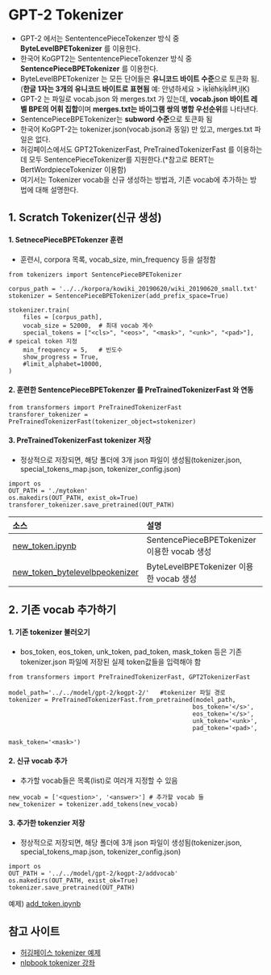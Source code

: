 # GPT-2 Tokenizer
- GPT-2 에서는 SententencePieceTokenzer 방식 중 **ByteLevelBPETokenizer** 를 이용한다. 
- 한국어 KoGPT2는 SententencePieceTokenzer 방식 중 **SentencePieceBPETokenizer** 를 이용한다. 
- ByteLevelBPETokenizer 는 모든 단어들은 **유니코드 바이트 수준**으로 토큰화 됨. (**한글 1자는 3개의 유니코드 바이트로 표현됨** 예: 안녕하세요 > ìķĪëħķíķĺìĦ¸ìļĶ)
- GPT-2 는 파일로 vocab.json 와 merges.txt 가 있는데, **vocab.json 바이트 레벨 BPE의 어휘 집합**이며 **merges.txt는 바이그램 쌍의 병합 우선순위**를 나타낸다.
- SentencePieceBPETokenizer는 **subword 수준**으로 토큰화 됨
- 한국어 KoGPT-2는 tokenizer.json(vocab.json과 동일) 만 있고, merges.txt 파일은 없다.
- 허깅페이스에서도 GPT2TokenizerFast, PreTrainedTokenizerFast 를 이용하는데 모두 SentencePieceTokenizer를 지원한다.(*참고로 BERT는 BertWordpieceTokenizer 이용함)
- 여기서는 Tokenizer vocab을 신규 생성하는 방법과, 기존 vocab에 추가하는 방법에 대해 설명한다.

## 1. Scratch Tokenizer(신규 생성)
#### 1. SetnecePieceBPETokenzer 훈련
- 훈련시, corpora 목록, vocab_size, min_frequency 등을 설정함
```
from tokenizers import SentencePieceBPETokenizer

corpus_path = '../../korpora/kowiki_20190620/wiki_20190620_small.txt'
stokenizer = SentencePieceBPETokenizer(add_prefix_space=True)

stokenizer.train(
    files = [corpus_path],
    vocab_size = 52000,  # 최대 vocab 계수 
    special_tokens = ["<cls>", "<eos>", "<mask>", "<unk>", "<pad>"],  # speical token 지정
    min_frequency = 5,   # 빈도수 
    show_progress = True,
    #limit_alphabet=10000, 
)
```
#### 2. 훈련한 SentencePieceBPETokenzer 를 PreTrainedTokenizerFast 와 연동
```
from transformers import PreTrainedTokenizerFast
transforer_tokenizer = PreTrainedTokenizerFast(tokenizer_object=stokenizer)
```

#### 3. PreTrainedTokenizerFast tokenizer 저장
- 정상적으로 저장되면, 해당 폴더에 3개 json 파일이 생성됨(tokenizer.json, special_tokens_map.json, tokenizer_config.json)
```
import os
OUT_PATH = './mytoken'
os.makedirs(OUT_PATH, exist_ok=True)
transforer_tokenizer.save_pretrained(OUT_PATH)
```
|소스| 설명 | 기타 |
|:------------|:--------------------------|:---------------|
|[new_token.ipynb](https://github.com/kobongsoo/GPT-2/blob/master/tokenizer/new_token.ipynb)| SentencePieceBPETokenizer 이용한 vocab 생성 | KoGPT2 방식|
|[new_token_bytelevelbpeokenizer](https://github.com/kobongsoo/GPT-2/blob/master/tokenizer/new_token_bytelevelbpeokenizer.ipynb)| ByteLevelBPETokenizer 이용한 vocab 생성 | GPT2 방식|

## 2. 기존 vocab 추가하기
#### 1. 기존 tokenizer 불러오기
- bos_token, eos_token, unk_token, pad_token, mask_token 등은 기존 tokenizer.json 파일에 저장된 실제 token값들을 입력해야 함
```
from transformers import PreTrainedTokenizerFast, GPT2TokenizerFast

model_path='../../model/gpt-2/kogpt-2/'   #tokenizer 파일 경로
tokenizer = PreTrainedTokenizerFast.from_pretrained(model_path,
                                                   bos_token='</s>',
                                                   eos_token='</s>',
                                                   unk_token='<unk>',
                                                   pad_token='<pad>',
                                                   mask_token='<mask>')
```
#### 2. 신규 vocab 추가
- 추가할 vocab들은 목록(list)로 여러개 지정할 수 있음
```
new_vocab = ['<question>', '<answer>'] # 추가할 vocab 들
new_tokenizer = tokenizer.add_tokens(new_vocab)
```
#### 3. 추가한 tokenzier 저장
- 정상적으로 저장되면, 해당 폴더에 3개 json 파일이 생성됨(tokenizer.json, special_tokens_map.json, tokenizer_config.json)
```
import os
OUT_PATH = '../../model/gpt-2/kogpt-2/addvocab'
os.makedirs(OUT_PATH, exist_ok=True)
tokenizer.save_pretrained(OUT_PATH)
```
예제) [add_token.ipynb](https://github.com/kobongsoo/GPT-2/blob/master/tokenizer/add_token.ipynb)


## 참고 사이트
- [허깅페이스 tokenizer 예제](https://gist.github.com/lovit/e11c57877aae4286ade4c203d6c26a32)
- [nlpbook tokenizer 강좌](https://ratsgo.github.io/nlpbook/docs/preprocess/vocab/)
